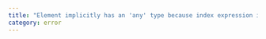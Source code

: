 ```yaml
---
title: "Element implicitly has an 'any' type because index expression is not of type 'number'."
category: error
---
```

